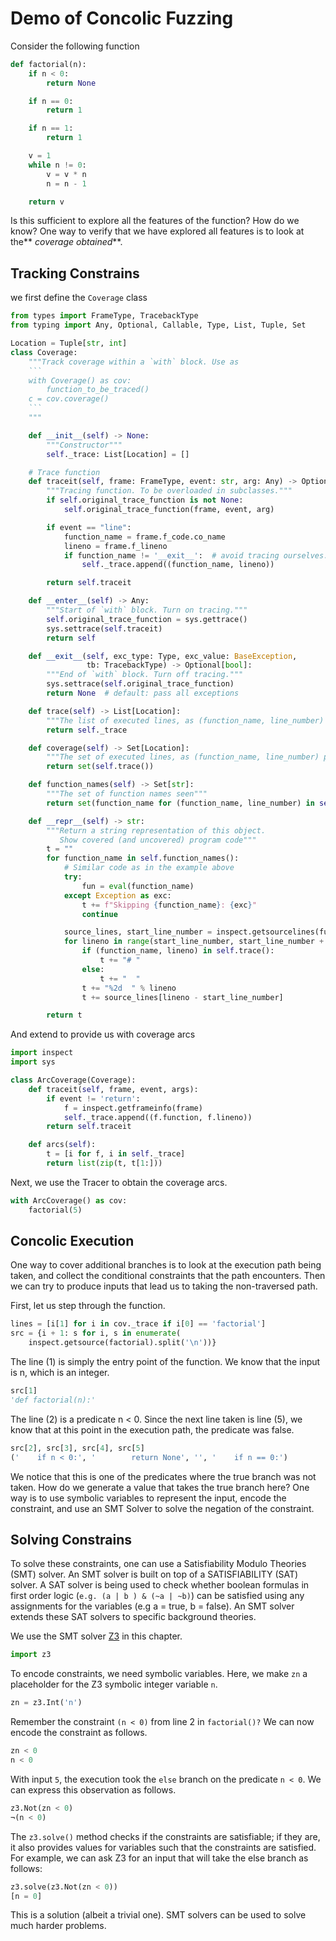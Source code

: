 # Demo of Concolic Fuzzing

Consider the following function
```python
def factorial(n):
    if n < 0:
        return None

    if n == 0:
        return 1

    if n == 1:
        return 1

    v = 1
    while n != 0:
        v = v * n
        n = n - 1

    return v
```
Is this sufficient to explore all the features of the function? How do we know? One way to verify that we have explored all features is to look at the** _coverage obtained_**.

## Tracking Constrains

we first define the `Coverage` class
```python
from types import FrameType, TracebackType
from typing import Any, Optional, Callable, Type, List, Tuple, Set

Location = Tuple[str, int]
class Coverage:
    """Track coverage within a `with` block. Use as
    ```
    with Coverage() as cov:
        function_to_be_traced()
    c = cov.coverage()
    ```
    """

    def __init__(self) -> None:
        """Constructor"""
        self._trace: List[Location] = []

    # Trace function
    def traceit(self, frame: FrameType, event: str, arg: Any) -> Optional[Callable]:
        """Tracing function. To be overloaded in subclasses."""
        if self.original_trace_function is not None:
            self.original_trace_function(frame, event, arg)

        if event == "line":
            function_name = frame.f_code.co_name
            lineno = frame.f_lineno
            if function_name != '__exit__':  # avoid tracing ourselves:
                self._trace.append((function_name, lineno))

        return self.traceit

    def __enter__(self) -> Any:
        """Start of `with` block. Turn on tracing."""
        self.original_trace_function = sys.gettrace()
        sys.settrace(self.traceit)
        return self

    def __exit__(self, exc_type: Type, exc_value: BaseException, 
                 tb: TracebackType) -> Optional[bool]:
        """End of `with` block. Turn off tracing."""
        sys.settrace(self.original_trace_function)
        return None  # default: pass all exceptions

    def trace(self) -> List[Location]:
        """The list of executed lines, as (function_name, line_number) pairs"""
        return self._trace

    def coverage(self) -> Set[Location]:
        """The set of executed lines, as (function_name, line_number) pairs"""
        return set(self.trace())

    def function_names(self) -> Set[str]:
        """The set of function names seen"""
        return set(function_name for (function_name, line_number) in self.coverage())

    def __repr__(self) -> str:
        """Return a string representation of this object.
           Show covered (and uncovered) program code"""
        t = ""
        for function_name in self.function_names():
            # Similar code as in the example above
            try:
                fun = eval(function_name)
            except Exception as exc:
                t += f"Skipping {function_name}: {exc}"
                continue

            source_lines, start_line_number = inspect.getsourcelines(fun)
            for lineno in range(start_line_number, start_line_number + len(source_lines)):
                if (function_name, lineno) in self.trace():
                    t += "# "
                else:
                    t += "  "
                t += "%2d  " % lineno
                t += source_lines[lineno - start_line_number]

        return t
```

And extend to provide us with coverage arcs
```python
import inspect
import sys

class ArcCoverage(Coverage):
    def traceit(self, frame, event, args):
        if event != 'return':
            f = inspect.getframeinfo(frame)
            self._trace.append((f.function, f.lineno))
        return self.traceit

    def arcs(self):
        t = [i for f, i in self._trace]
        return list(zip(t, t[1:]))
```
Next, we use the Tracer to obtain the coverage arcs.

```python
with ArcCoverage() as cov:
    factorial(5)
```

## Concolic Execution
One way to cover additional branches is to look at the execution path being taken, and collect the conditional constraints that the path encounters. Then we can try to produce inputs that lead us to taking the non-traversed path.

First, let us step through the function.
```python
lines = [i[1] for i in cov._trace if i[0] == 'factorial']
src = {i + 1: s for i, s in enumerate(
    inspect.getsource(factorial).split('\n'))}
```
The line (1) is simply the entry point of the function. We know that the input is n, which is an integer.

```python
src[1]
'def factorial(n):'
```
The line (2) is a predicate n < 0. Since the next line taken is line (5), we know that at this point in the execution path, the predicate was false.

```python
src[2], src[3], src[4], src[5]
('    if n < 0:', '        return None', '', '    if n == 0:')
```
We notice that this is one of the predicates where the true branch was not taken. How do we generate a value that takes the true branch here? One way is to use symbolic variables to represent the input, encode the constraint, and use an SMT Solver to solve the negation of the constraint.

## Solving Constrains
To solve these constraints, one can use a Satisfiability Modulo Theories (SMT) solver. An SMT solver is built on top of a SATISFIABILITY (SAT) solver. A SAT solver is being used to check whether boolean formulas in first order logic (`e.g. (a | b ) & (~a | ~b)`) can be satisfied using any assignments for the variables (e.g a = true, b = false). An SMT solver extends these SAT solvers to specific background theories.

We use the SMT solver [Z3](https://github.com/Z3Prover/z3#readme) in this chapter.

```python
import z3
```

To encode constraints, we need symbolic variables. Here, we make `zn` a placeholder for the Z3 symbolic integer variable `n`.
```python
zn = z3.Int('n')
```
Remember the constraint `(n < 0)` from line 2 in `factorial()?` We can now encode the constraint as follows.
```python
zn < 0
n < 0
```
With input `5`, the execution took the `else` branch on the predicate `n < 0`. We can express this observation as follows.
```python
z3.Not(zn < 0)
¬(n < 0)
```

The `z3.solve()` method checks if the constraints are satisfiable; if they are, it also provides values for variables such that the constraints are satisfied. For example, we can ask Z3 for an input that will take the else branch as follows:
```python
z3.solve(z3.Not(zn < 0))
[n = 0]
```
This is a solution (albeit a trivial one). SMT solvers can be used to solve much harder problems. 











